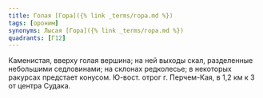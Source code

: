 ```yaml
---
title: Голая [Гора]({% link _terms/гора.md %})
tags: [ороним]
synonyms: Лысая [Гора]({% link _terms/гора.md %})
quadrants: [Г12]
---
```


Каменистая, вверху голая вершина; на ней выходы скал, разделенные небольшими
седловинами; на склонах редколесье; в некоторых ракурсах предстает конусом.
Ю-вост. отрог г. Перчем-Кая, в 1,2 км к З от центра Судака.
